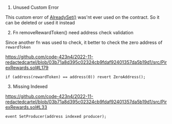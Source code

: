 1. Unused Custom Error

This custom erorr of [AlreadySet()](https://github.com/code-423n4/2022-11-redactedcartel/blob/03b71a8d395c02324cb9fdaf92401357da5b19d1/src/vaults/AutoPxGmx.sol#L60) was'nt ever used on the contract. So it can be deleted or used it instead 

2. Fn removeRewardToken() need address check validation

Since another fn was used to check, it better to check the zero address of `rewardToken`

https://github.com/code-423n4/2022-11-redactedcartel/blob/03b71a8d395c02324cb9fdaf92401357da5b19d1/src/PirexRewards.sol#L179

```
if (address(rewardToken) == address(0)) revert ZeroAddress();
```

3. Missing Indexed 

https://github.com/code-423n4/2022-11-redactedcartel/blob/03b71a8d395c02324cb9fdaf92401357da5b19d1/src/PirexRewards.sol#L33 

```
event SetProducer(address indexed producer);
```